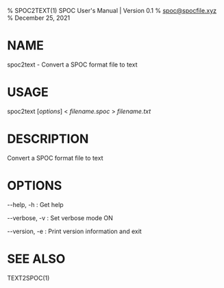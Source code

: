 % SPOC2TEXT(1) SPOC User's Manual | Version 0.1
% spoc@spocfile.xyz
% December 25, 2021

# NAME

spoc2text - Convert a SPOC format file to text

# USAGE

spoc2text [*options*] < *filename.spoc* > *filename.txt*

# DESCRIPTION

Convert a SPOC format file to text

# OPTIONS

\-\-help, -h
:   Get help

\-\-verbose, -v
:   Set verbose mode ON

\-\-version, -e
:   Print version information and exit

# SEE ALSO

TEXT2SPOC(1)
